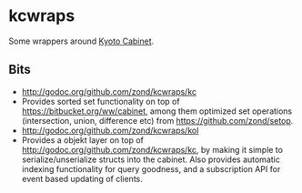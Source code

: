 kcwraps
=======

Some wrappers around <a href="http://fallabs.com/kyotocabinet/">Kyoto Cabinet</a>.

## Bits

* http://godoc.org/github.com/zond/kcwraps/kc
 * Provides sorted set functionality on top of https://bitbucket.org/ww/cabinet, among them optimized set operations (intersection, union, difference etc) from https://github.com/zond/setop.
* http://godoc.org/github.com/zond/kcwraps/kol
 * Provides a objekt layer on top of http://godoc.org/github.com/zond/kcwraps/kc, by making it simple to serialize/unserialize structs into the cabinet. Also provides automatic indexing functionality for query goodness, and a subscription API for event based updating of clients.
